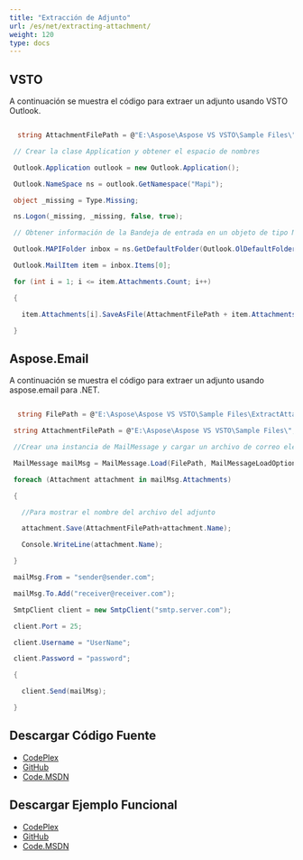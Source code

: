```yaml
---
title: "Extracción de Adjunto"
url: /es/net/extracting-attachment/
weight: 120
type: docs
---
```


## **VSTO**
A continuación se muestra el código para extraer un adjunto usando VSTO Outlook.

``` cs

  string AttachmentFilePath = @"E:\Aspose\Aspose VS VSTO\Sample Files\";

 // Crear la clase Application y obtener el espacio de nombres

 Outlook.Application outlook = new Outlook.Application();

 Outlook.NameSpace ns = outlook.GetNamespace("Mapi");

 object _missing = Type.Missing;

 ns.Logon(_missing, _missing, false, true);

 // Obtener información de la Bandeja de entrada en un objeto de tipo MAPIFolder

 Outlook.MAPIFolder inbox = ns.GetDefaultFolder(Outlook.OlDefaultFolders.olFolderInbox);

 Outlook.MailItem item = inbox.Items[0];

 for (int i = 1; i <= item.Attachments.Count; i++)

 {

   item.Attachments[i].SaveAsFile(AttachmentFilePath + item.Attachments[i].FileName);

 }

```
## **Aspose.Email**
A continuación se muestra el código para extraer un adjunto usando aspose.email para .NET.

``` cs

  string FilePath = @"E:\Aspose\Aspose VS VSTO\Sample Files\ExtractAttachment.msg";

 string AttachmentFilePath = @"E:\Aspose\Aspose VS VSTO\Sample Files\";

 //Crear una instancia de MailMessage y cargar un archivo de correo electrónico

 MailMessage mailMsg = MailMessage.Load(FilePath, MailMessageLoadOptions.DefaultEml);

 foreach (Attachment attachment in mailMsg.Attachments)

 {

   //Para mostrar el nombre del archivo del adjunto

   attachment.Save(AttachmentFilePath+attachment.Name);

   Console.WriteLine(attachment.Name);

 }

 mailMsg.From = "sender@sender.com";

 mailMsg.To.Add("receiver@receiver.com");

 SmtpClient client = new SmtpClient("smtp.server.com");

 client.Port = 25;

 client.Username = "UserName";

 client.Password = "password";

 {

   client.Send(mailMsg);

 }

```
## **Descargar Código Fuente**
- [CodePlex](https://asposeemailvsto.codeplex.com/SourceControl/latest#Code)
- [GitHub](https://github.com/aspose-email/Aspose.Email-for-.NET/tree/master/Plugins/Aspose.Email%20Vs%20VSTO%20Outlook/Code%20Comparison%20of%20Common%20Features/Extracting%20Attachment)
- [Code.MSDN](https://code.msdn.microsoft.com/Code-Comparison-of-common-4e0f39b8/view/SourceCode#content)
## **Descargar Ejemplo Funcional**
- [CodePlex](https://asposeemailvsto.codeplex.com/releases/view/620910)
- [GitHub](https://github.com/aspose-email/Aspose.Email-for-.NET/releases/tag/AsposeEmailVsVSTOv1.2)
- [Code.MSDN](https://code.msdn.microsoft.com/Code-Comparison-of-common-4e0f39b8)